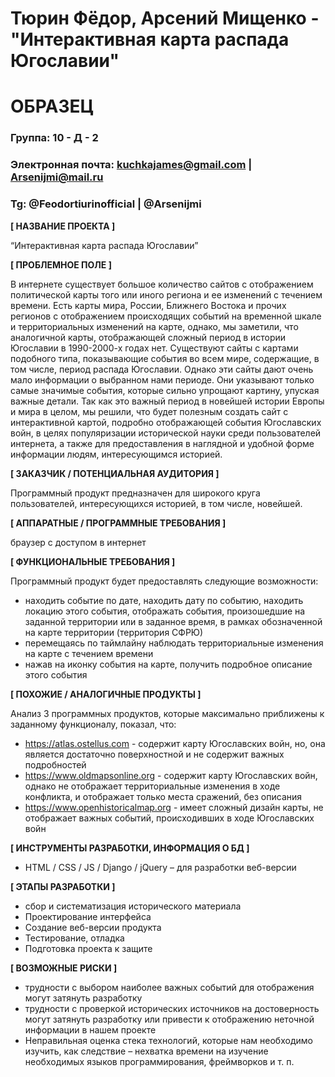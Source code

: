 # Тюрин Фёдор, Арсений Мищенко - "Интерактивная карта раcпада Югославии"
# ОБРАЗЕЦ

### Группа: 10 - Д - 2
### Электронная почта: kuchkajames@gmail.com | Arsenijmi@mail.ru
### Tg: @Feodortiurinofficial | @Arsenijmi


**[ НАЗВАНИЕ ПРОЕКТА ]**

“Интерактивная карта распада Югославии”

**[ ПРОБЛЕМНОЕ ПОЛЕ ]**

В интернете существует большое количество сайтов с отображением политической карты того или иного региона и ее изменений с течением времени. Есть карты мира, России, Ближнего Востока и прочих регионов с отображением происходящих событий на временной шкале и территориальных изменений на карте, однако, мы заметили, что аналогичной карты, отображающей сложный период в истории Югославии в 1990-2000-х годах нет. Существуют сайты с картами подобного типа, показывающие события во всем мире, содержащие, в том числе, период распада Югославии. Однако эти сайты дают очень мало информации о выбранном нами периоде. Они указывают только самые значимые события, которые сильно упрощают картину, упуская важные детали. Так как это важный период в новейшей истории Европы и мира в целом, мы решили, что будет полезным создать сайт с интерактивной картой, подробно отображающей события Югославских войн, в целях популяризации исторической науки среди пользователей интернета, а также для предоставления в наглядной и удобной форме информации людям, интересующимся историей.

**[ ЗАКАЗЧИК / ПОТЕНЦИАЛЬНАЯ АУДИТОРИЯ ]**

Программный продукт предназначен для широкого круга пользователей, интересующихся историей, в том числе, новейшей.

**[ АППАРАТНЫЕ / ПРОГРАММНЫЕ ТРЕБОВАНИЯ ]** 

браузер с доступом в интернет

**[ ФУНКЦИОНАЛЬНЫЕ ТРЕБОВАНИЯ ]**

Программный продукт будет предоставлять следующие возможности:

* находить событие по дате, находить дату по событию, находить локацию этого события, отображать события, произошедшие на заданной территории или в заданное время, в рамках обозначенной на карте территории (территория СФРЮ)
* перемещаясь по таймлайну наблюдать территориальные изменения на карте с течением времени
* нажав на иконку события на карте, получить подробное описание этого события

**[ ПОХОЖИЕ / АНАЛОГИЧНЫЕ ПРОДУКТЫ ]**

Анализ 3 программных продуктов, которые максимально приближены к заданному функционалу, показал, что:

* https://atlas.ostellus.com - содержит карту Югославских войн, но, она является достаточно поверхностной и не содержит важных подробностей
* https://www.oldmapsonline.org - содержит карту Югославских войн, однако не отображает территориальные изменения в ходе конфликта, и отображает только места сражений, без описания
* https://www.openhistoricalmap.org -  имеет сложный дизайн карты, не отображает важных событий, происходивших в ходе Югославских войн

**[ ИНСТРУМЕНТЫ РАЗРАБОТКИ, ИНФОРМАЦИЯ О БД ]**

*	HTML / CSS / JS / Django / jQuery – для разработки веб-версии


**[ ЭТАПЫ РАЗРАБОТКИ ]**

*	сбор и систематизация исторического материала
*	Проектирование интерфейса
*	Создание веб-версии продукта
*	Тестирование, отладка
*	Подготовка проекта к защите

**[ ВОЗМОЖНЫЕ РИСКИ ]**

*	трудности с выбором наиболее важных событий для отображения могут затянуть разработку
*	трудности с проверкой исторических источников на достоверность могут затянуть разработку или привести к отображению неточной информации в нашем проекте
*	Неправильная оценка стека технологий, которые нам необходимо изучить, как следствие – нехватка времени на изучение необходимых языков программирования, фреймворков и т. п.
